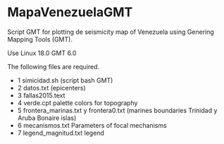 # MapaVenezuelaGMT

Script GMT for plotting de seismicity map of Venezuela using Genering Mapping Tools (GMT).

Use Linux 18.0 GMT 6.0

The following files are required.

  * 1 simicidad.sh (script bash GMT)
  * 2 datos.txt (epicenters)
  * 3 fallas2015.text 
  * 4 verde.cpt  palette colors for topography
  * 5 frontera_marinas.txt y frontera0.txt (marines boundaries Trinidad y Aruba Bonaire islas)
  * 6 mecanismos.txt Parameters of focal mechanisms
  * 7 legend_magnitud.txt legend

